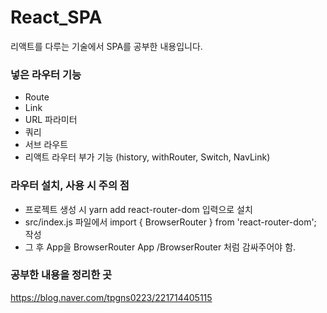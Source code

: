 # React_SPA
리액트를 다루는 기술에서 SPA를 공부한 내용입니다.
### 넣은 라우터 기능
- Route
- Link
- URL 파라미터
- 쿼리
- 서브 라우트
- 리액트 라우터 부가 기능 (history, withRouter, Switch, NavLink)
### 라우터 설치, 사용 시 주의 점
- 프로젝트 생성 시 yarn add react-router-dom 입력으로 설치
-  src/index.js 파일에서 import { BrowserRouter } from 'react-router-dom'; 작성 
- 그 후 App을  BrowserRouter App  /BrowserRouter 처럼 감싸주어야 함.

### 공부한 내용을 정리한 곳
https://blog.naver.com/tpgns0223/221714405115
